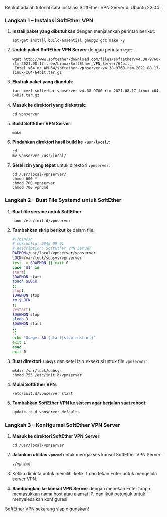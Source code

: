 Berikut adalah tutorial cara instalasi SoftEther VPN Server di Ubuntu 22.04 :

### Langkah 1 – Instalasi SoftEther VPN

1. **Install paket yang dibutuhkan** dengan menjalankan perintah berikut:
   ```
   apt-get install build-essential gnupg2 gcc make -y
   ```

2. **Unduh paket SoftEther VPN Server** dengan perintah `wget`:
   ```
   wget http://www.softether-download.com/files/softether/v4.38-9760-rtm-2021.08.17-tree/Linux/SoftEther_VPN_Server/64bit_-_Intel_x64_or_AMD64/softether-vpnserver-v4.38-9760-rtm-2021.08.17-linux-x64-64bit.tar.gz
   ```

3. **Ekstrak paket yang diunduh**:
   ```
   tar -xvzf softether-vpnserver-v4.38-9760-rtm-2021.08.17-linux-x64-64bit.tar.gz
   ```

4. **Masuk ke direktori yang diekstrak**:
   ```
   cd vpnserver
   ```

5. **Build SoftEther VPN Server**:
   ```
   make
   ```

6. **Pindahkan direktori hasil build ke `/usr/local/`**:
   ```
   cd ..
   mv vpnserver /usr/local/
   ```

7. **Setel izin yang tepat** untuk direktori `vpnserver`:
   ```
   cd /usr/local/vpnserver/
   chmod 600 *
   chmod 700 vpnserver
   chmod 700 vpncmd
   ```

### Langkah 2 – Buat File Systemd untuk SoftEther

1. **Buat file service untuk SoftEther**:
   ```
   nano /etc/init.d/vpnserver
   ```

2. **Tambahkan skrip berikut** ke dalam file:
   ```sh
   #!/bin/sh
   # chkconfig: 2345 99 01
   # description: SoftEther VPN Server
   DAEMON=/usr/local/vpnserver/vpnserver
   LOCK=/var/lock/subsys/vpnserver
   test -x $DAEMON || exit 0
   case "$1" in
   start)
   $DAEMON start
   touch $LOCK
   ;;
   stop)
   $DAEMON stop
   rm $LOCK
   ;;
   restart)
   $DAEMON stop
   sleep 3
   $DAEMON start
   ;;
   *)
   echo "Usage: $0 {start|stop|restart}"
   exit 1
   esac
   exit 0
   ```

3. **Buat direktori `subsys`** dan setel izin eksekusi untuk file `vpnserver`:
   ```
   mkdir /var/lock/subsys
   chmod 755 /etc/init.d/vpnserver
   ```

4. **Mulai SoftEther VPN**:
   ```
   /etc/init.d/vpnserver start
   ```

5. **Tambahkan SoftEther VPN ke sistem agar berjalan saat reboot**:
   ```
   update-rc.d vpnserver defaults
   ```

### Langkah 3 – Konfigurasi SoftEther VPN Server

1. **Masuk ke direktori SoftEther VPN Server**:
   ```
   cd /usr/local/vpnserver
   ```

2. **Jalankan utilitas `vpncmd`** untuk mengakses konsol SoftEther VPN Server:
   ```
   ./vpncmd
   ```

3. Ketika diminta untuk memilih, ketik `1` dan tekan Enter untuk mengelola server VPN.

4. **Sambungkan ke konsol VPN Server** dengan menekan Enter tanpa memasukkan nama host atau alamat IP, dan ikuti petunjuk untuk menyelesaikan konfigurasi.

SoftEther VPN sekarang siap digunakan!
